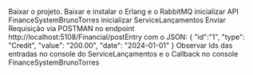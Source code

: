 Baixar o projeto.
Baixar e instalar o Erlang e o RabbitMQ
inicializar API FinanceSystemBrunoTorres
inicializar ServiceLançamentos
Enviar Requisição via POSTMAN no endpoint
http://localhost:5108/Financial/postEntry
com o JSON:
{
    "id":"1",
    "type": "Credit",
    "value": "200.00",
    "date": "2024-01-01"
}
Observar Ids das entradas no console do ServiceLançamentos
e o Callback no console FinanceSystemBrunoTorres
